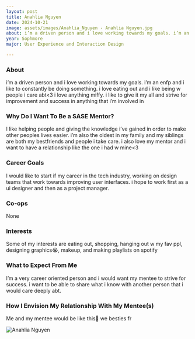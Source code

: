 ```yaml
---
layout: post
title: Anahlia Nguyen 
date: 2024-10-21
image: assets/images/Anahlia_Nguyen - Anahlia Nguyen.jpg
about: i’m a driven person and i love working towards my goals. i’m an enfp and i like to constantly be doing something. i love eating out and i like being w people i care abt<3 i love anything miffy. i like to give it my all and strive for improvement and success in anything that i’m involved in
year: Sophmore
major: User Experience and Interaction Design 

---
```


### About

i’m a driven person and i love working towards my goals. i’m an enfp and i like to constantly be doing something. i love eating out and i like being w people i care abt<3 i love anything miffy. i like to give it my all and strive for improvement and success in anything that i’m involved in

### Why Do I Want To Be a SASE Mentor?

I like helping people and giving the knowledge i’ve gained in order to make other peoples lives easier. i’m also the oldest in my family and my siblings are both my bestfriends and people i take care. i also love my mentor and i want to have a relationship like the one i had w mine<3

### Career Goals

I would like to start if my career in the tech industry, working on design teams that work towards improving user interfaces. i hope to work first as a ui designer and then as a project manager. 

### Co-ops

None

### Interests

Some of my interests are eating out, shopping, hanging out w my fav ppl, designing graphics😭, makeup, and making playlists on spotify 

### What to Expect From Me

I’m a very career oriented person and i would want my mentee to strive for success. i want to be able to share what i know with another person that i would care deeply abt.

### How I Envision My Relationship With My Mentee(s) 

Me and my mentee would be like this🤞 we besties fr

<div class="text-center my-5">
    <img src="https://sase-drexel.github.io/mentorship-2024/assets/images/Anahlia_Nguyen - Anahlia Nguyen.jpg" alt="Anahlia Nguyen" class="rounded post-img" />
</div>
